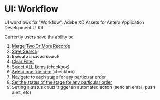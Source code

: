 # UI: Workflow
UI workflows for "Workflow". Adobe XD Assets for Antera Application Development UI Kit

Currently users have the ability to:
1. [Merge Two Or More Records](#)
1. [Save Search](#)
1. Execute a saved search
1. [Clear Filter](#)
1. [Select ALL Items](#) (checkbox)
1. [Select one line item](#) (checkbox)
1. Navigate to each stage for any particular order
1. [Set the status of the stage for any particular order](#)
1. Setting a status could trigger an automated action (send an email, push alert, etc)
